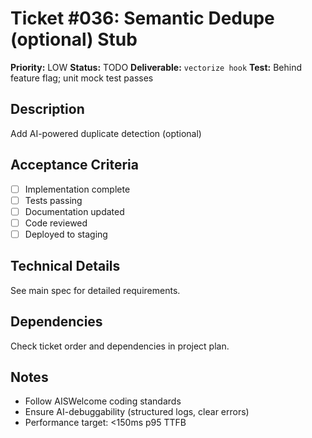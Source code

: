 # Ticket #036: Semantic Dedupe (optional) Stub

**Priority:** LOW
**Status:** TODO
**Deliverable:** `vectorize hook`
**Test:** Behind feature flag; unit mock test passes

## Description
Add AI-powered duplicate detection (optional)

## Acceptance Criteria
- [ ] Implementation complete
- [ ] Tests passing
- [ ] Documentation updated
- [ ] Code reviewed
- [ ] Deployed to staging

## Technical Details
See main spec for detailed requirements.

## Dependencies
Check ticket order and dependencies in project plan.

## Notes
- Follow AISWelcome coding standards
- Ensure AI-debuggability (structured logs, clear errors)
- Performance target: <150ms p95 TTFB
